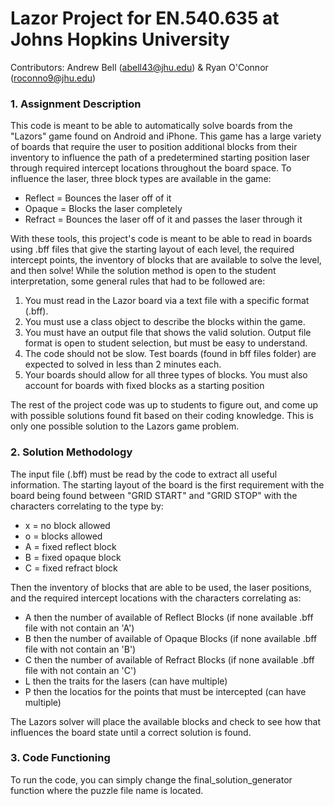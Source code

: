 # Lazor Project for EN.540.635 at Johns Hopkins University
Contributors: Andrew Bell (abell43@jhu.edu) &amp; Ryan O'Connor (roconno9@jhu.edu)

### 1. Assignment Description
This code is meant to be able to automatically solve boards from the "Lazors" game found on Android and iPhone. This game has a large variety of boards that require the user to position additional blocks from their inventory to influence the path of a predetermined starting position laser through required intercept locations throughout the board space. To influence the laser, three block types are available in the game:
* Reflect = Bounces the laser off of it
* Opaque = Blocks the laser completely
* Refract = Bounces the laser off of it and passes the laser through it

With these tools, this project's code is meant to be able to read in boards using .bff files that give the starting layout of each level, the required intercept points, the inventory of blocks that are available to solve the level, and then solve! While the solution method is open to the student interpretation, some general rules that had to be followed are:
1.  You must read in the Lazor board via a text file with a specific format (.bff).
2.  You must use a class object to describe the blocks within the game.
3.  You must have an output file that shows the valid solution. Output file format is open to student selection, but must be easy to understand.
4.  The code should not be slow. Test boards (found in bff files folder) are expected to solved in less than 2 minutes each.
5.  Your boards should allow for all three types of blocks. You must also account for boards with fixed blocks as a starting position

The rest of the project code was up to students to figure out, and come up with possible solutions found fit based on their coding knowledge. This is only one possible solution to the Lazors game problem.

### 2. Solution Methodology
The input file (.bff) must be read by the code to extract all useful information. The starting layout of the board is the first requirement with the board being found between "GRID START" and "GRID STOP" with the characters correlating to the type by:
* x = no block allowed
* o = blocks allowed
* A = fixed reflect block
* B = fixed opaque block
* C = fixed refract block

Then the inventory of blocks that are able to be used, the laser positions, and the required intercept locations with the characters correlating as:
* A then the number of available of Reflect Blocks (if none available .bff file with not contain an 'A')
* B then the number of available of Opaque Blocks (if none available .bff file with not contain an 'B')
* C then the number of available of Refract Blocks (if none available .bff file with not contain an 'C')
* L then the traits for the lasers (can have multiple)
* P then the locatios for the points that must be intercepted (can have multiple)

The Lazors solver will place the available blocks and check to see how that influences the board state until a correct solution is found.

### 3. Code Functioning
To run the code, you can simply change the final_solution_generator function where the puzzle file name is located.
